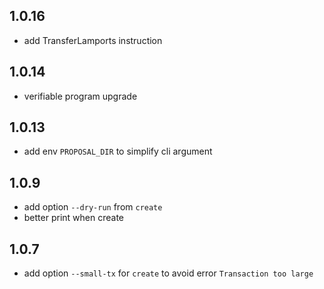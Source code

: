 ## 1.0.16

- add TransferLamports instruction

## 1.0.14

- verifiable program upgrade

## 1.0.13

- add env `PROPOSAL_DIR` to simplify cli argument

## 1.0.9

- add option `--dry-run` from `create`
- better print when create

## 1.0.7

- add option `--small-tx` for `create` to avoid error `Transaction too large`
